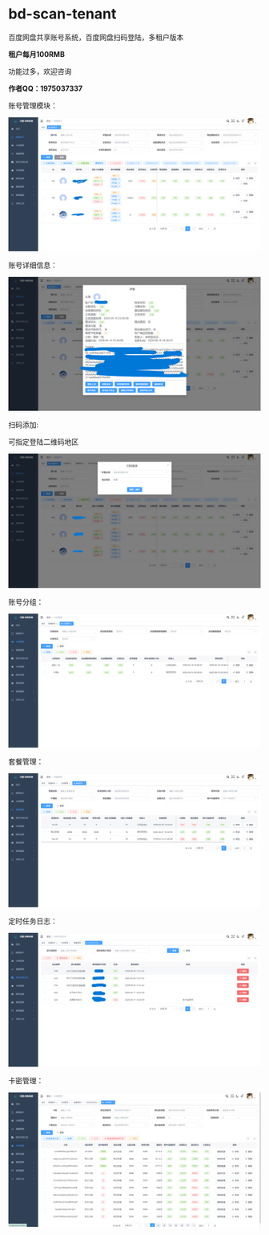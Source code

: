 # bd-scan-tenant
百度网盘共享账号系统，百度网盘扫码登陆，多租户版本

**租户每月100RMB**

功能过多，欢迎咨询

**作者QQ：1975037337**



账号管理模块：

![account](../系统截图/account.png)

账号详细信息：

![账号详情](..\系统截图\账号详情.png)



扫码添加:

可指定登陆二维码地区

![扫码添加](..\系统截图\扫码添加.png)



账号分组：

![group](..\系统截图\group.png)





套餐管理：

![package](..\系统截图\package.png)



定时任务日志：

![quartzLog](..\系统截图\quartzLog.png)



卡密管理：

![secretKey](..\系统截图\secretKey.png)